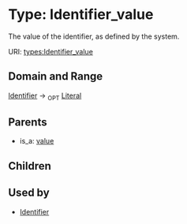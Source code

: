 
# Type: Identifier_value


The value of the identifier, as defined by the system.

URI: [types:Identifier_value](https://ccdh.example.org/datatypes/Identifier_value)


## Domain and Range

[Identifier](Identifier.md) ->  <sub>OPT</sub> [Literal](types/Literal.md)

## Parents

 *  is_a: [value](value.md)

## Children


## Used by

 * [Identifier](Identifier.md)
